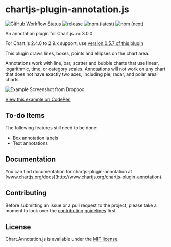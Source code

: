 # chartjs-plugin-annotation.js

[![GitHub Workflow Status](https://img.shields.io/github/workflow/status/chartjs/chartjs-plugin-annotation/Node.js%20CI)](https://github.com/chartjs/chartjs-plugin-annotation/actions/workflows/ci.yml)
[![release](https://img.shields.io/github/v/release/chartjs/chartjs-plugin-annotation?include_prereleases)](https://github.com/chartjs/chartjs-plugin-annotation/releases)
[![npm (latest)](https://img.shields.io/npm/v/chartjs-plugin-annotation/latest)](https://www.npmjs.com/package/chartjs-plugin-annotation/v/latest)
[![npm (next)](https://img.shields.io/npm/v/chartjs-plugin-annotation/next)](https://www.npmjs.com/package/chartjs-plugin-annotation/v/next)

An annotation plugin for Chart.js >= 3.0.0

For Chart.js 2.4.0 to 2.9.x support, use [version 0.5.7 of this plugin](https://github.com/chartjs/chartjs-plugin-annotation/releases/tag/v0.5.7)

This plugin draws lines, boxes, points and ellipses on the chart area.

Annotations work with line, bar, scatter and bubble charts that use linear, logarithmic, time, or category scales. Annotations will not work on any chart that does not have exactly two axes, including pie, radar, and polar area charts.

![Example Screenshot from Dropbox](https://www.dropbox.com/s/92cmt8zrth55z55/Screenshot%202017-05-20%2018.26.39.png?raw=1)

[View this example on CodePen](https://codepen.io/compwright/full/mmQMrZ/)




## To-do Items

The following features still need to be done:

* Box annotation labels
* Text annotations

## Documentation

You can find documentation for chartjs-plugin-annotation at [www.chartjs.org/docs](http://www.chartjs.org/chartjs-plugin-annotation).

## Contributing

Before submitting an issue or a pull request to the project, please take a moment to look over the [contributing guidelines](CONTRIBUTING.md) first.

## License

Chart.Annotation.js is available under the [MIT license](http://opensource.org/licenses/MIT).
